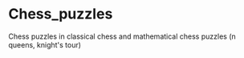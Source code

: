 # Chess_puzzles
Chess puzzles in classical chess and mathematical chess puzzles (n queens, knight's tour)
